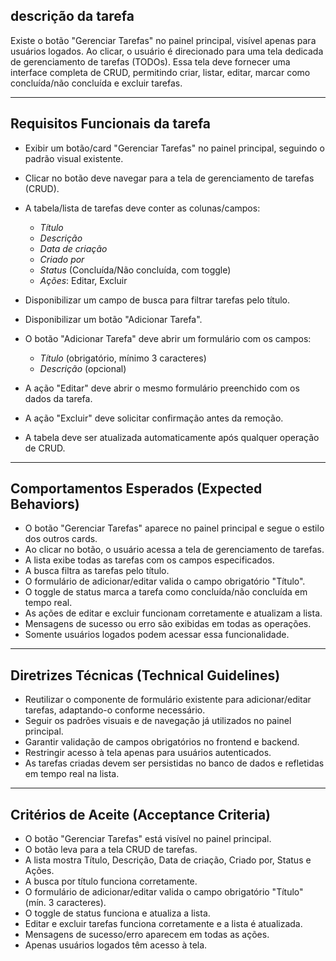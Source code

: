 ## descrição da tarefa

Existe o botão "Gerenciar Tarefas" no painel principal, visível apenas para usuários logados.
Ao clicar, o usuário é direcionado para uma tela dedicada de gerenciamento de tarefas (TODOs).
Essa tela deve fornecer uma interface completa de CRUD, permitindo criar, listar, editar, marcar como concluída/não concluída e excluir tarefas.

---

## Requisitos Funcionais da tarefa

- Exibir um botão/card "Gerenciar Tarefas" no painel principal, seguindo o padrão visual existente.
- Clicar no botão deve navegar para a tela de gerenciamento de tarefas (CRUD).
- A tabela/lista de tarefas deve conter as colunas/campos:

  - _Título_
  - _Descrição_
  - _Data de criação_
  - _Criado por_
  - _Status_ (Concluída/Não concluída, com toggle)
  - _Ações_: Editar, Excluir

- Disponibilizar um campo de busca para filtrar tarefas pelo título.
- Disponibilizar um botão "Adicionar Tarefa".
- O botão "Adicionar Tarefa" deve abrir um formulário com os campos:

  - _Título_ (obrigatório, mínimo 3 caracteres)
  - _Descrição_ (opcional)

- A ação "Editar" deve abrir o mesmo formulário preenchido com os dados da tarefa.
- A ação "Excluir" deve solicitar confirmação antes da remoção.
- A tabela deve ser atualizada automaticamente após qualquer operação de CRUD.

---

## Comportamentos Esperados (Expected Behaviors)

- O botão "Gerenciar Tarefas" aparece no painel principal e segue o estilo dos outros cards.
- Ao clicar no botão, o usuário acessa a tela de gerenciamento de tarefas.
- A lista exibe todas as tarefas com os campos especificados.
- A busca filtra as tarefas pelo título.
- O formulário de adicionar/editar valida o campo obrigatório "Título".
- O toggle de status marca a tarefa como concluída/não concluída em tempo real.
- As ações de editar e excluir funcionam corretamente e atualizam a lista.
- Mensagens de sucesso ou erro são exibidas em todas as operações.
- Somente usuários logados podem acessar essa funcionalidade.

---

## Diretrizes Técnicas (Technical Guidelines)

- Reutilizar o componente de formulário existente para adicionar/editar tarefas, adaptando-o conforme necessário.
- Seguir os padrões visuais e de navegação já utilizados no painel principal.
- Garantir validação de campos obrigatórios no frontend e backend.
- Restringir acesso à tela apenas para usuários autenticados.
- As tarefas criadas devem ser persistidas no banco de dados e refletidas em tempo real na lista.

---

## Critérios de Aceite (Acceptance Criteria)

- O botão "Gerenciar Tarefas" está visível no painel principal.
- O botão leva para a tela CRUD de tarefas.
- A lista mostra Título, Descrição, Data de criação, Criado por, Status e Ações.
- A busca por título funciona corretamente.
- O formulário de adicionar/editar valida o campo obrigatório "Título" (mín. 3 caracteres).
- O toggle de status funciona e atualiza a lista.
- Editar e excluir tarefas funciona corretamente e a lista é atualizada.
- Mensagens de sucesso/erro aparecem em todas as ações.
- Apenas usuários logados têm acesso à tela.

